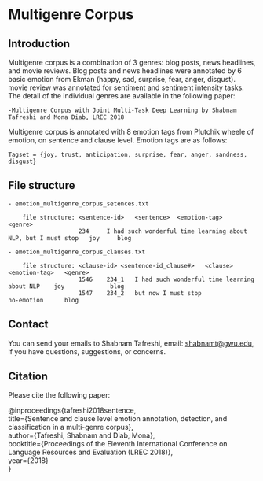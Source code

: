 # Multigenre Corpus

## Introduction

Multigenre corpus is a combination of 3 genres: blog posts, news headlines, and movie reviews.
Blog posts and news headlines were annotated by 6 basic emotion from Ekman (happy, sad, surprise, fear, anger, disgust). 
movie review was annotated for sentiment and sentiment intensity tasks. The detail of the individual 
genres are available in the following paper:

	-Multigenre Corpus with Joint Multi-Task Deep Learning by Shabnam Tafreshi and Mona Diab, LREC 2018
 
Multigenre corpus is annotated with 8 emotion tags from Plutchik wheele of emotion, on sentence and clause level. 
Emotion tags are as follows:

	Tagset = {joy, trust, anticipation, surprise, fear, anger, sandness, disgust}
	 
## File structure

	- emotion_multigenre_corpus_setences.txt
	
		file structure: <sentence-id>	<sentence>	<emotion-tag>	<genre>
		 				234		I had such wonderful time learning about NLP, but I must stop	joy		blog
		
	- emotion_multigenre_corpus_clauses.txt
	
		file structure: <clause-id>	<sentence-id_clause#>	<clause>	<emotion-tag>	<genre>
						1546	234_1	I had such wonderful time learning about NLP	joy				blog
						1547	234_2	but now I must stop	                            no-emotion		blog

## Contact

You can send your emails to Shabnam Tafreshi, email: <shabnamt@gwu.edu>, if you have questions, suggestions, or concerns. 

## Citation

Please cite the following paper:

@inproceedings{tafreshi2018sentence,<br />
	title={Sentence and clause level emotion annotation, detection, and classification in a multi-genre corpus},<br />
	author={Tafreshi, Shabnam and Diab, Mona},<br />
  	booktitle={Proceedings of the Eleventh International Conference on Language Resources and Evaluation (LREC 2018)},<br />
  	year={2018}<br />
}
